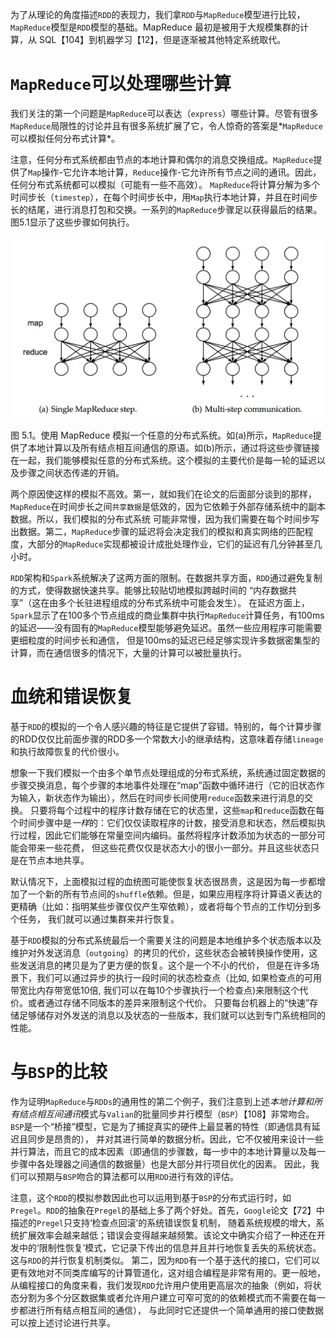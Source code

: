为了从理论的角度描述`RDD`的表现力，我们拿`RDD`与`MapReduce`模型进行比较，`MapReduce`模型是`RDD`模型的基础。MapReduce 最初是被用于大规模集群的计算，从 SQL【104】到机器学习【12】，但是逐渐被其他特定系统取代。

# `MapReduce`可以处理哪些计算

我们关注的第一个问题是`MapReduce`可以表达（`express`）哪些计算。尽管有很多`MapReduce`局限性的讨论并且有很多系统扩展了它，令人惊奇的答案是*`MapReduce`可以模拟任何分布式计算*。

注意，任何分布式系统都由节点的本地计算和偶尔的消息交换组成。`MapReduce`提供了`Map`操作-它允许本地计算，`Reduce`操作-它允许所有节点之间的通讯。因此，任何分布式系统都可以模拟（可能有一些不高效）。
`MapReduce`将计算分解为多个时间步长（`timestep`），在每个时间步长中，用`Map`执行本地计算，并且在时间步长的结尾，进行消息打包和交换。一系列的`MapReduce`步骤足以获得最后的结果。图5.1显示了这些步骤如何执行。

![5.1](../images/5.1.png "single MapReduce and Multi communication")

图 5.1。使用 MapReduce 模拟一个任意的分布式系统。如(a)所示，`MapReduce`提供了本地计算以及所有结点相互间通信的原语。如(b)所示，通过将这些步骤链接在一起，我们能够模拟任意的分布式系统。这个模拟的主要代价是每一轮的延迟以及步骤之间状态传递的开销。

两个原因使这样的模拟不高效。第一，就如我们在论文的后面部分谈到的那样，`MapReduce`在时间步长之间`共享数据`是低效的，因为它依赖于外部存储系统中的副本数据。所以，我们模拟的分布式系统
可能非常慢，因为我们需要在每个时间步写出数据。第二，`MapReduce`步骤的延迟将会决定我们的模拟和真实网络的匹配程度，大部分的`MapReduce`实现都被设计成批处理作业，它们的延迟有几分钟甚至几小时。

`RDD`架构和`Spark`系统解决了这两方面的限制。在数据共享方面，`RDD`通过避免复制的方式，使得数据快速共享。能够比较贴切地模拟跨越时间的 “内存数据共享”（这在由多个长驻进程组成的分布式系统中可能会发生）。
在延迟方面上，`Spark`显示了在100多个节点组成的商业集群中执行`MapReduce`计算任务，有100ms的延迟——没有固有的`MapReduce`模型能够避免延迟。虽然一些应用程序可能需要更细粒度的时间步长和通信，
但是100ms的延迟已经足够实现许多数据密集型的计算，而在通信很多的情况下，大量的计算可以被批量执行。

# 血统和错误恢复

基于`RDD`的模拟的一个令人感兴趣的特征是它提供了容错。特别的，每个计算步骤的RDD仅仅比前面步骤的RDD多一个常数大小的继承结构，这意味着存储`lineage`和执行故障恢复的代价很小。

想象一下我们模拟一个由多个单节点处理组成的分布式系统，系统通过固定数据的步骤交换消息，每个步骤的本地事件处理在“map”函数中循环进行（它的旧状态作为输入，新状态作为输出），然后在时间步长间使用`reduce`函数来进行消息的交换。
只要将每个过程中的程序计数存储在它的状态里，这些`map`和`reduce`函数在每个时间步骤中是*一样*的：它们仅仅读取程序的计数，接受消息和状态，然后模拟执行过程，因此它们能够在常量空间内编码。虽然将程序计数添加为状态的一部分可能会带来一些花费，
但这些花费仅仅是状态大小的很小一部分。并且这些状态只是在节点本地共享。

默认情况下，上面模拟过程的血统图可能使恢复状态很昂贵，这是因为每一步都增加了一个新的所有节点间的`shuffle`依赖。但是，如果应用程序将计算语义表达的更精确（比如：指明某些步骤仅仅产生窄依赖），或者将每个节点的工作切分到多个任务，
我们就可以通过集群来并行恢复。

基于`RDD`模拟的分布式系统最后一个需要关注的问题是本地维护多个状态版本以及维护对外发送消息（`outgoing`）的拷贝的代价，这些状态会被转换操作使用，这些发送消息的拷贝是为了更方便的恢复。这个是一个不小的代价，
但是在许多场景下，我们可以通过异步的执行一段时间的状态检查点（比如, 如果检查点的可用带宽比内存带宽低10倍, 我们可以在每10个步骤执行一个检查点)来限制这个代价。或者通过存储不同版本的差异来限制这个代价。
只要每台机器上的“快速”存储足够储存对外发送的消息以及状态的一些版本，我们就可以达到专门系统相同的性能。

# 与`BSP`的比较

作为证明`MapReduce`与`RDDs`的通用性的第二个例子，我们注意到上述*本地计算和所有结点相互间通讯*模式与`Valian`的批量同步并行模型（`BSP`）【108】非常吻合。`BSP`是一个“桥接”模型，它是为了捕捉真实的硬件上最显著的特性（即通信具有延迟且同步是昂贵的），
并对其进行简单的数据分析。因此，它不仅被用来设计一些并行算法，而且它的成本因素（即通信的步骤数，每一步中的本地计算量以及每一步骤中各处理器之间通信的数据量）也是大部分并行项目优化的因素。
因此，我们可以预期与`BSP`吻合的算法都可以用`RDD`进行有效的评估。

注意，这个`RDD`的模拟参数因此也可以运用到基于`BSP`的分布式运行时，如`Pregel`。`RDD`的抽象在`Pregel`的基础上多了两个好处。首先，`Google`论文【72】中描述的`Pregel`只支持‘检查点回滚’的系统错误恢复机制，
随着系统规模的增大，系统扩展效率会越来越低；错误会变得越来越频繁。该论文中确实介绍了一种还在开发中的‘限制性恢复’模式，它记录下传出的信息并且并行地恢复丢失的系统状态。这与`RDD`的并行恢复机制类似。
第二，因为`RDD`有一个基于迭代的接口，它们可以更有效地对不同类库编写的计算管道化，这对组合编程是非常有用的。更一般地，从编程接口的角度来看，我们发现`RDD`允许用户使用更高层次的抽象（例如，将状态分割为多个分区数据集或者允许用户建立可窄可宽的的依赖模式而不需要在每一步都进行所有结点相互间的通信），
与此同时它还提供一个简单通用的接口使数据可以按上述讨论进行共享。
